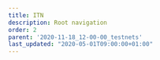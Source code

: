 ```yaml
---
title: ITN
description: Root navigation
order: 2
parent: '2020-11-18_12-00-00_testnets'
last_updated: "2020-05-01T09:00:00+01:00"
---
```

